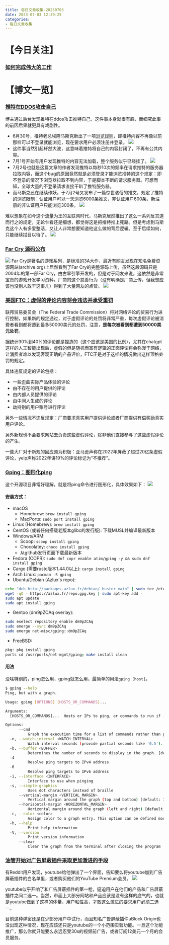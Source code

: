 ```yaml
---
title: 每日文章收集-20230703
date: 2023-07-03 12:39:25
categories: 
- 每日文章收集
---
```


# 【今日关注】

### [如何完成伟大的工作](http://paulgraham.com/greatwork.html)

# 【博文一览】

### [推特在DDOS攻击自己](https://sfba.social/@sysop408/110639435788921057)

博主通过后台发现推特在ddos攻击推特自己，这件事本身就很有趣，而细究此事的前因后果就更具有戏剧性。

- 6月30号，推特老总埃隆马斯克新出了一项[浏览规则](https://techcrunch.com/2023/06/30/twitter-now-requires-an-account-to-view-tweets/)，即推特内容不再像以前那样可以不登录就能浏览，现在要求用户必须注册并登录。
![](twitter1.png)
- 这件事当然引起轩然大波，这意味着推特将自己的内容封闭了，不再有公共内容。
- 7月1号开始有用户发现推特的内容无法加载，整个服务似乎已经挂了。
![](twitter2.png)
- 7月2号也就是这篇文章的作者发现推特以每秒10次的频率在请求推特的服务器拉取内容，而这个bug的原因竟然就是必须登录才能浏览推特的这个规定：即不登录的情况下浏览器拉取不到内容，于是脚本不断的请求服务器。可想而知，全球大量的不登录请求直接干趴了推特服务器。
- 而马斯克还在继续作妖，于7月2号又发布了一篇惊世骇俗的推文，规定了推特的浏览限制：认证用户可以一天浏览6000条推文，非认证用户600条，新注册的非认证用户只能浏览300条。
![](twitter3.png)

难以想象在如今这个流量为王的互联网时代，马斯克居然推出了这么一系列反其道而行之的规定，无论乍看还是细想，都觉得这是把推特推上死路。但是考虑到马斯克这个人有多爱整活，又让人非常想要知道他这么做的背后逻辑。至于后续如何，只能继续拭目以待了。
![](twitter4.jpeg)

### [Far Cry 源码公布](https://archive.org/details/far-cry-1.34-complete)

![](farcry1.png)
Far Cry是著名的游戏系列，是标准的3A大作，最近有网友发现在知名免费资源网站(archive.org)上居然看到了Far Cry的完整源码上传，虽然这段源码只是2004年的第一部Far Cry，由古早引擎开发的，但是对于网友来说，这依然是非常宝贵的游戏开发学习资料。厂商的这个慈善行为（没有明确是厂商上传，但我想应该也没别人敢干这事儿）得到了大量网友的点赞。
![](farcry2.png)

### [美国FTC：虚假的评论内容将会违法并承受重罚](https://www.washingtonpost.com/technology/2023/06/30/fake-reviews-online-ftc/)

联邦贸易委员会（The Federal Trade Commission）将对网络评论的贸易行为进行控制，如果新的规定通过，对于虚假评论的处罚将非常严重，每次虚假评论被消费者看到都将遭到最多50000美元的处罚，注意，**是每次被看到都遭到50000美元处罚**。

据统计30%到40%的评论都是捏造的（这个应该是美国的比例），尤其在chatgpt这样的人工智能出现后，虚假的但是随机而富有逻辑的正面评论将会弥漫于网络，让消费者难以发现客观正确的产品评价，FTC正是对于这样的情况做出这样顶格处罚的规定。

具体违反规定的评论包括：
- 一些歪曲实际产品体验的评论
- 由不存在的用户提供的评论
- 由内部人员提供的评论
- 由中间人生成的评论
- 劫持别的用户账号进行评论

另外一些情况不违反规定：厂商要求真实用户提供评论或者厂商提供有偿奖励真实用户评论。

另外新规也不会要求网站去负责这些虚假评论，除非他们直接参与了这些虚假评论的产生。

一些大厂对于新规的回应颇为积极：亚马逊声称在2022年屏蔽了超过20亿条虚假评论，yelp声称2022年讲19%的评论标记为“不推荐”。

### [Gping：图形化ping](https://github.com/orf/gping)

这个开源项目非常好理解，就是将ping命令进行图形化，具体效果如下：
![](gping1.png)

#### 安装方式：
- macOS
    - Homebrew: `brew install gping`
    - MacPorts: `sudo port install gping`
- Linux (Homebrew): `brew install gping`
- CentOS (或者任何搭载老版本glibc的发行版): 下载MUSL并编译最新版本
- Windows/ARM:
    - Scoop: `scoop install gping`
    - Chocolatey: `choco install gping`
    - 从github发行页面下载最新版本
- Fedora (COPR): `sudo dnf copr enable atim/gping -y && sudo dnf install gping`
- Cargo (需要rustc版本1.44.0以上): `cargo install gping`
- Arch Linux: `pacman -S gping`
- Ubuntu/Debian (Azlux's repo):
```sh
echo "deb http://packages.azlux.fr/debian/ buster main" | sudo tee /etc/apt/sources.list.d/azlux.list
wget -qO - https://azlux.fr/repo.gpg.key | sudo apt-key add -
sudo apt update
sudo apt install gping
```
- Gentoo (dm9pZCAq overlay):
```sh
sudo eselect repository enable dm9pZCAq
sudo emerge --sync dm9pZCAq
sudo emerge net-misc/gping::dm9pZCAq
```
- FreeBSD:
```sh
pkg: pkg install gping
ports cd /usr/ports/net-mgmt/gping; make install clean
```

#### 用法
没啥特别的，ping怎么用，gping就怎么用，最简单的用法`gping [host]`。
```sh
$ gping --help
Ping, but with a graph.

Usage: gping [OPTIONS] [HOSTS_OR_COMMANDS]...

Arguments:
  [HOSTS_OR_COMMANDS]...  Hosts or IPs to ping, or commands to run if --cmd is provided. Can use cloud shorthands like aws:eu-west-1.

Options:
      --cmd
          Graph the execution time for a list of commands rather than pinging hosts
  -n, --watch-interval <WATCH_INTERVAL>
          Watch interval seconds (provide partial seconds like '0.5'). Default for ping is 0.2, default for cmd is 0.5.
  -b, --buffer <BUFFER>
          Determines the number of seconds to display in the graph. [default: 30]
  -4
          Resolve ping targets to IPv4 address
  -6
          Resolve ping targets to IPv6 address
  -i, --interface <INTERFACE>
          Interface to use when pinging
  -s, --simple-graphics
          Uses dot characters instead of braille
      --vertical-margin <VERTICAL_MARGIN>
          Vertical margin around the graph (top and bottom) [default: 1]
      --horizontal-margin <HORIZONTAL_MARGIN>
          Horizontal margin around the graph (left and right) [default: 0]
  -c, --color <color>
          Assign color to a graph entry. This option can be defined more than once as a comma separated string, and the order which the colors are provided will be matched against the hosts or commands passed to gping. Hexadecimal RGB color codes are accepted in the form of '#RRGGBB' or the following color names: 'black', 'red', 'green', 'yellow', 'blue', 'magenta','cyan', 'gray', 'dark-gray', 'light-red', 'light-green', 'light-yellow', 'light-blue', 'light-magenta', 'light-cyan', and 'white'
  -h, --help
          Print help information
  -V, --version
          Print version information
      --clear
          Clear the graph from the terminal after closing the program
```

### [油管开始对广告屏蔽插件采取更加激进的手段](https://www.androidpolice.com/youtube-ad-blockers-three-strikes/)

有Reddit用户发现，youtube给他弹出了一个界面，告知要么将youtube加到广告屏蔽插件的白名单里，或者购买他们的YouTube Premium会员。
![](youtube1.jpeg)

youtube似乎开响了和广告屏蔽插件的第一枪，逼迫用户在他们的产品和广告屏蔽插件之间二选一。当然，市面上大部分网站和产品应该是没有这样的底气的，也就是youtube做到了这样的体量，用户粘性高，才敢这么激进的要求用户必须二选一。

目前这种弹窗还是在少部分用户中试行，而且知名广告屏蔽插件uBlock Origin也没出现这种情况，现在应该还只是youtube的一个小范围实验功能。一旦这个功能推广，那么你就只能要么永远忍受30s的视频前广告，或者订阅12美元一个月的会员服务。